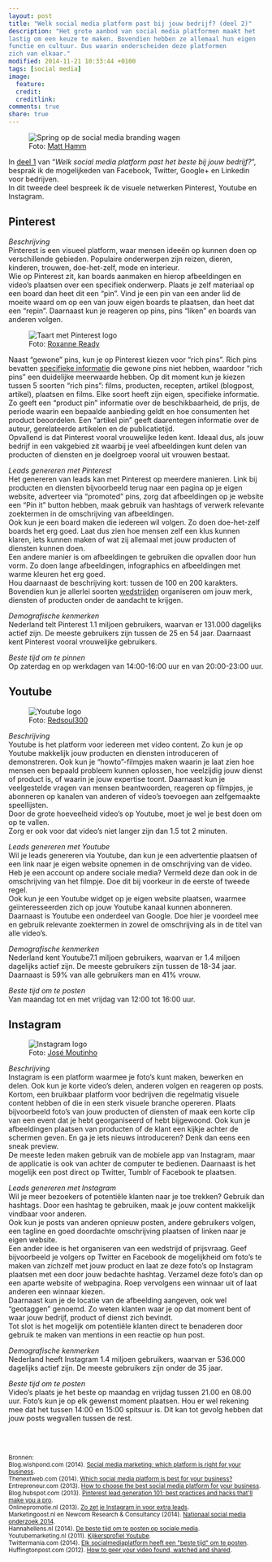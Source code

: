 ```yaml
---
layout: post
title: "Welk social media platform past bij jouw bedrijf? (deel 2)"
description: "Het grote aanbod van social media platformen maakt het
lastig om een keuze te maken. Bovendien hebben ze allemaal hun eigen
functie en cultuur. Dus waarin onderscheiden deze platformen
zich van elkaar."
modified: 2014-11-21 10:33:44 +0100
tags: [social media]
image:
  feature: 
  credit: 
  creditlink: 
comments: true
share: true
---
```


<figure>
<img src="/images/social-media.png" alt="Spring op de social media
branding wagen">
<figcaption>Foto: <a href="http://bit.ly/1xxa7hd">Matt Hamm</a>
</figcaption>
</figure>

In <a
href="http://theknowsyferret.github.io/welk-social-media-platform-past-bij-jouw-bedrijf-deel-1/">deel
1</a> van “_Welk social media platform past het beste bij jouw
bedrijf?_”, besprak ik de mogelijkeden van Facebook, Twitter, Google+
en Linkedin voor bedrijven.<br>
In dit tweede deel bespreek ik de visuele netwerken Pinterest, Youtube
en Instagram.

<h2>Pinterest</h2>

_Beschrijving_<br>
Pinterest is een visueel platform, waar mensen ideeën op kunnen doen op verschillende gebieden. Populaire onderwerpen zijn reizen, dieren, kinderen, trouwen, doe-het-zelf, mode en interieur.<br>
Wie op Pinterest zit, kan boards aanmaken en hierop afbeeldingen en
video’s plaatsen over een specifiek onderwerp. Plaats je zelf
materiaal op een board dan heet dit een “pin”. Vind je een pin van een
ander lid de moeite waard om op een van jouw eigen boards te plaatsen,
dan heet dat een “repin”. Daarnaast kun je reageren op pins, pins
“liken” en boards van anderen volgen.<br>

<figure class="floatright">
<img src="/images/pinterest-logo.jpg" alt="Taart met Pinterest logo">
<figcaption>Foto: <a href="http://bit.ly/1HjMkWj">Roxanne Ready</a>
</figcaption>
</figure>

Naast “gewone” pins, kun je op Pinterest kiezen voor “rich pins”. Rich
pins bevatten <a
href="https://developers.pinterest.com/rich_pins_overview/">specifieke
informatie</a> die gewone pins niet hebben, waardoor “rich pins” een duidelijke meerwaarde hebben. 
Op dit moment kun je kiezen tussen 5 soorten “rich pins”: films, producten, recepten, artikel (blogpost, artikel), plaatsen en films. Elke soort heeft zijn eigen, specifieke informatie. Zo geeft een “product pin” informatie over de beschikbaarheid, de prijs, de periode waarin een bepaalde aanbieding geldt en hoe consumenten het product beoordelen. Een “artikel pin” geeft daarentegen informatie over de auteur, gerelateerde artikelen en de publicatietijd.<br> 
Opvallend is dat Pinterest vooral vrouwelijke leden kent. Ideaal dus, als jouw bedrijf in een vakgebied zit waarbij je veel afbeeldingen kunt delen van producten of diensten en je doelgroep vooral uit vrouwen bestaat.

_Leads genereren met Pinterest_<br>
Het genereren van leads kan met Pinterest op meerdere manieren. Link bij producten en diensten bijvoorbeeld terug naar een pagina op je eigen website, adverteer via “promoted” pins, zorg dat afbeeldingen op je website een “Pin it” button hebben, maak gebruik van hashtags of verwerk relevante zoektermen in de omschrijving van afbeeldingen.<br>
Ook kun je een board maken die iedereen wil volgen. Zo doen doe-het-zelf boards het erg goed. Laat dus zien hoe mensen zelf een klus kunnen klaren, iets kunnen maken of wat zij allemaal met jouw producten of diensten kunnen doen.<br> 
Een andere manier is om afbeeldingen te gebruiken die opvallen door hun vorm. Zo doen lange afbeeldingen, infographics en afbeeldingen met warme kleuren het erg goed.<br> 
Hou daarnaast de beschrijving kort: tussen de 100 en 200 karakters.<br>
Bovendien kun je allerlei soorten <a href="http://www.socialmediaexaminer.com/pinterest-contest/">wedstrijden</a> organiseren om jouw merk, diensten of producten onder de aandacht te krijgen. 

_Demografische kenmerken_<br>
Nederland telt Pinterest 1.1 miljoen gebruikers, waarvan er 131.000
dagelijks actief zijn. De meeste gebruikers zijn tussen de 25 en 54 jaar. Daarnaast kent Pinterest vooral vrouwelijke gebruikers.  

_Beste tijd om te pinnen_<br>
Op zaterdag en op werkdagen van 14:00-16:00 uur en van 20:00-23:00
uur.

<h2>Youtube</h2>
<figure>
<img src="/images/youtube-logo.png" alt="Youtube logo">
<figcaption>Foto: <a href="http://bit.ly/1xONl3l">Redsoul300</a>
</figcaption>
</figure>

_Beschrijving_<br>
Youtube is het platform voor iedereen met video content. Zo kun je op Youtube makkelijk jouw producten en diensten introduceren of demonstreren. Ook kun je “howto”-filmpjes maken waarin je laat zien hoe mensen een bepaald probleem kunnen oplossen, hoe veelzijdig jouw dienst of product is, of waarin je jouw expertise toont. Daarnaast kun je veelgestelde vragen van mensen beantwoorden, reageren op filmpjes, je abonneren op kanalen van anderen of video’s toevoegen aan zelfgemaakte speellijsten.<br>
Door de grote hoeveelheid video’s op Youtube, moet je wel je best doen om op te vallen.<br>
Zorg er ook voor dat video’s niet langer zijn dan 1.5 tot 2 minuten. 

_Leads genereren met Youtube_<br>
Wil je leads genereren via Youtube, dan kun je een advertentie plaatsen of een link naar je eigen website opnemen in de omschrijving van de video. Heb je een account op andere sociale media? Vermeld deze dan ook in de omschrijving van het filmpje. Doe dit bij voorkeur in de eerste of tweede regel.<br>
Ook kun je een Youtube widget op je eigen website plaatsen, waarmee geïnteresseerden zich op jouw Youtube kanaal kunnen abonneren. 
Daarnaast is Youtube een onderdeel van Google. Doe hier je voordeel
mee en gebruik relevante zoektermen in zowel de omschrijving als in de
titel van alle video’s.

_Demografische kenmerken_<br>
Nederland kent Youtube7.1 miljoen gebruikers, waarvan er 1.4 miljoen dagelijks actief zijn.
De meeste gebruikers zijn tussen de 18-34 jaar. Daarnaast is 59% van alle gebruikers man en 41% vrouw. 

_Beste tijd om te posten_<br>
Van maandag tot en met vrijdag van 12:00 tot 16:00 uur. 

<h2>Instagram</h2>
<figure class="floatright">
<img src="/images/instagram-logo.png" alt="Instagram logo">
<figcaption>Foto: <a href="http://bit.ly/1Ah5UAq">José Moutinho</a>
</figcaption>
</figure>

_Beschrijving_<br>
Instagram is een platform waarmee je foto’s kunt maken, bewerken en delen. Ook kun je korte video’s delen, anderen volgen en reageren op posts. Kortom, een bruikbaar platform voor bedrijven die regelmatig visuele content hebben of die in een sterk visuele branche opereren. 
Plaats bijvoorbeeld foto’s van jouw producten of diensten of maak een korte clip van een event dat je hebt georganiseerd of hebt bijgewoond. Ook kun je afbeeldingen plaatsen van producten of de klant een kijkje achter de schermen geven. 
En ga je iets nieuws introduceren? Denk dan eens een sneak preview.<br>
De meeste leden maken gebruik van de mobiele app van Instagram, maar de applicatie is ook van achter de computer te bedienen. Daarnaast is het mogelijk een post direct op Twitter, Tumblr of Facebook te plaatsen. 

_Leads genereren met Instagram_<br>
Wil je meer bezoekers of potentiële klanten naar je toe trekken? Gebruik dan hashtags. Door een hashtag te gebruiken, maak je jouw content makkelijk vindbaar voor anderen.<br> 
Ook kun je posts van anderen opnieuw posten, andere gebruikers volgen, een tagline en goed doordachte omschrijving plaatsen of linken naar je eigen website.<br>
Een ander idee is het organiseren van een wedstrijd of prijsvraag. Geef bijvoorbeeld je volgers op Twitter en Facebook de mogelijkheid om foto’s te maken van zichzelf met jouw product en laat ze deze foto’s op Instagram plaatsen met een door jouw bedachte hashtag. Verzamel deze foto’s dan op een aparte website of webpagina. Roep vervolgens een winnaar uit of laat anderen een winnaar kiezen.<br>
Daarnaast kun je de locatie van de afbeelding aangeven, ook wel
“geotaggen” genoemd. Zo weten klanten waar je op dat moment bent of
waar jouw bedrijf, product of dienst zich bevindt.<br>
Tot slot is het mogelijk om potentiële klanten direct te benaderen door gebruik te maken van mentions in een reactie op hun post. 

_Demografische kenmerken_<br>
Nederland heeft Instagram 1.4 miljoen gebruikers, waarvan er 536.000 dagelijks actief zijn.
De meeste gebruikers zijn onder de 35 jaar. 

_Beste tijd om te posten_<br>
Video’s plaats je het beste op maandag en vrijdag tussen 21.00 en 08.00 uur. Foto’s kun je op elk gewenst moment plaatsen. Hou er wel rekening mee dat het tussen 14:00 en 15:00 spitsuur is. Dit kan tot gevolg hebben dat jouw posts wegvallen tussen de rest. 

<br><br>

<small>Bronnen:<br>
Blog.wishpond.com (2014). <a href="http://blog.wishpond.com/post/72672192941/social-media-marketing-which-platform-is-right-for">Social media marketing: which platform is
right for your business</a>.<br>
Thenextweb.com (2014). <a
href="http://thenextweb.com/socialmedia/2014/03/05/social-media-platform-best-business/">Which
social media platform is best for your business?</a><br>
Entrepreneur.com (2013). <a
href="http://www.entrepreneur.com/article/230020">How to choose the
best social media platform for your business</a>.<br>
Blog.hubspot.com (2013). <a
href="https://blog.hubspot.com/marketing/how-to-generate-leads-with-pinterest-ht">
Pinterest lead generation 101: best practices and hacks that'll make
you a pro</a>.<br>
Onlinepromotie.nl (2013). <a
href="http://www.onlinepromotie.nl/weblog/zo-zet-je-instagram-in-voor-extra-leads.html">Zo
zet je Instagram in voor extra leads</a>.<br>
Marketingoost.nl en Newcom Research & Consultancy (2014). <a
href="https://www.marketingoost.nl/nl/publicaties/nationale-social-media-onderzoek-2014/">Nationaal
social media onderzoek 2014</a>.<br>
Hannahellens.nl (2014). <a
href="http://hannahellens.nl/de-beste-tijd-om-te-posten-op-sociale-media/">De
beste tijd om te posten op sociale media</a>.<br>
Youtubemarketing.nl (2011). <a
href="https://blog.hubspot.com/marketing/how-to-generate-leads-with-pinterest-ht">
Kijkersprofiel Youtube</a>.<br>
Twittermania.com (2014). <a href="http://twittermania.nl/2014/03/elk-socialmedia-platform-heeft-een-eigen-beste-tijd-om-te-posten-infographic/">Elk socialmediaplatform heeft een
"beste tijd" om te posten</a>.<br>
Huffingtonpost.com (2012). <a
href="http://www.huffingtonpost.com/michael-litt/youtube-tips_b_1910731.html">
How to geer your video found, watched and shared</a>.<br>
